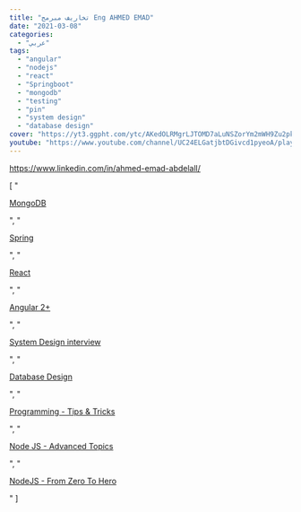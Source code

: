 ```yaml
---
title: "تخاريف مبرمج Eng AHMED EMAD"
date: "2021-03-08"
categories:
  - "عربي"
tags:
  - "angular"
  - "nodejs"
  - "react"
  - "Springboot"
  - "mongodb"
  - "testing"
  - "pin"
  - "system design"
  - "database design"
cover: "https://yt3.ggpht.com/ytc/AKedOLRMgrLJTOMD7aLuNSZorYm2mWH9Zu2pkz5L1zL9=s176-c-k-c0x00ffffff-no-rj"
youtube: "https://www.youtube.com/channel/UC24ELGatjbtDGivcd1pyeoA/playlists"
---
```


https://www.linkedin.com/in/ahmed-emad-abdelall/

[
    "<p><a href='https://www.youtube.com/watch?v=KT7JjevKdFg&list=PLkzDzmo9y3VGouPIHyDbUfSMPMgGm0aTn'>MongoDB</a></p>",
    "<p><a href='https://www.youtube.com/watch?v=h06w7FURS8Y&list=PLkzDzmo9y3VG8Uy4rL99IyLRlCrEWQLGQ'>Spring</a></p>",
    "<p><a href='https://www.youtube.com/watch?v=FzYMh66d-Ds&list=PLkzDzmo9y3VEOk3Jb6pz9rq3Poxz6g0jy'>React</a></p>",
    "<p><a href='https://www.youtube.com/watch?v=be9rSkZICd0&list=PLkzDzmo9y3VFzNCAyGWIg7Wy9i3mlUi4Y'>Angular 2+</a></p>",
    "<p><a href='https://www.youtube.com/watch?v=TfZzwRWrOHk&list=PLkzDzmo9y3VGQRWG-VPysJVRj3Q1YV0ry'>System Design interview</a></p>",
    "<p><a href='https://www.youtube.com/watch?v=ZYLMBAcxsDs&list=PLkzDzmo9y3VHDFKp7LuXd-FwbefvTL5o0'>Database Design</a></p>",
    "<p><a href='https://www.youtube.com/watch?v=ypV0Llz9KK0&list=PLkzDzmo9y3VHeFqSbic7KI55SRpk5xlhO'>Programming - Tips & Tricks</a></p>",
    "<p><a href='https://www.youtube.com/watch?v=a2EHXglPk0c&list=PLkzDzmo9y3VETa2XvIch29djB47v4zJQS'>Node JS - Advanced Topics</a></p>",
    "<p><a href='https://www.youtube.com/watch?v=uNadUSC6bC4&list=PLkzDzmo9y3VG_pByjuxE7uuLYvmWgfBub'>NodeJS - From Zero To Hero</a></p>"
]